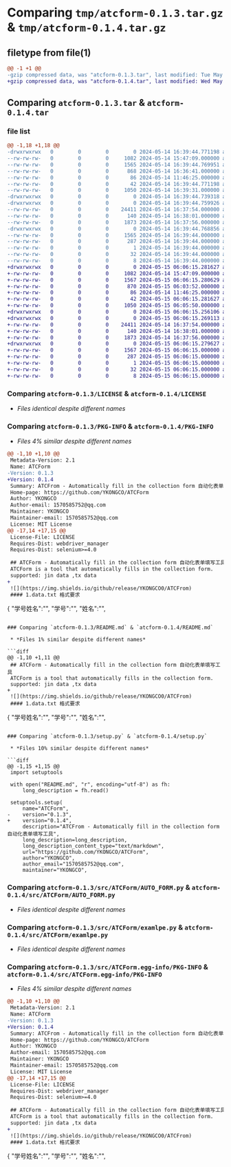 # Comparing `tmp/atcform-0.1.3.tar.gz` & `tmp/atcform-0.1.4.tar.gz`

## filetype from file(1)

```diff
@@ -1 +1 @@
-gzip compressed data, was "atcform-0.1.3.tar", last modified: Tue May 14 16:39:44 2024, max compression
+gzip compressed data, was "atcform-0.1.4.tar", last modified: Wed May 15 06:06:15 2024, max compression
```

## Comparing `atcform-0.1.3.tar` & `atcform-0.1.4.tar`

### file list

```diff
@@ -1,18 +1,18 @@
-drwxrwxrwx   0        0        0        0 2024-05-14 16:39:44.771198 atcform-0.1.3/
--rw-rw-rw-   0        0        0     1082 2024-05-14 15:47:09.000000 atcform-0.1.3/LICENSE
--rw-rw-rw-   0        0        0     1565 2024-05-14 16:39:44.769951 atcform-0.1.3/PKG-INFO
--rw-rw-rw-   0        0        0      868 2024-05-14 16:36:41.000000 atcform-0.1.3/README.md
--rw-rw-rw-   0        0        0       86 2024-05-14 11:46:25.000000 atcform-0.1.3/pyproject.toml
--rw-rw-rw-   0        0        0       42 2024-05-14 16:39:44.771198 atcform-0.1.3/setup.cfg
--rw-rw-rw-   0        0        0     1050 2024-05-14 16:39:31.000000 atcform-0.1.3/setup.py
-drwxrwxrwx   0        0        0        0 2024-05-14 16:39:44.739318 atcform-0.1.3/src/
-drwxrwxrwx   0        0        0        0 2024-05-14 16:39:44.759926 atcform-0.1.3/src/ATCForm/
--rw-rw-rw-   0        0        0    24411 2024-05-14 16:37:54.000000 atcform-0.1.3/src/ATCForm/AUTO_FORM.py
--rw-rw-rw-   0        0        0      140 2024-05-14 16:38:01.000000 atcform-0.1.3/src/ATCForm/__init__.py
--rw-rw-rw-   0        0        0     1873 2024-05-14 16:37:56.000000 atcform-0.1.3/src/ATCForm/examlpe.py
-drwxrwxrwx   0        0        0        0 2024-05-14 16:39:44.768856 atcform-0.1.3/src/ATCForm.egg-info/
--rw-rw-rw-   0        0        0     1565 2024-05-14 16:39:44.000000 atcform-0.1.3/src/ATCForm.egg-info/PKG-INFO
--rw-rw-rw-   0        0        0      287 2024-05-14 16:39:44.000000 atcform-0.1.3/src/ATCForm.egg-info/SOURCES.txt
--rw-rw-rw-   0        0        0        1 2024-05-14 16:39:44.000000 atcform-0.1.3/src/ATCForm.egg-info/dependency_links.txt
--rw-rw-rw-   0        0        0       32 2024-05-14 16:39:44.000000 atcform-0.1.3/src/ATCForm.egg-info/requires.txt
--rw-rw-rw-   0        0        0        8 2024-05-14 16:39:44.000000 atcform-0.1.3/src/ATCForm.egg-info/top_level.txt
+drwxrwxrwx   0        0        0        0 2024-05-15 06:06:15.281627 atcform-0.1.4/
+-rw-rw-rw-   0        0        0     1082 2024-05-14 15:47:09.000000 atcform-0.1.4/LICENSE
+-rw-rw-rw-   0        0        0     1567 2024-05-15 06:06:15.280629 atcform-0.1.4/PKG-INFO
+-rw-rw-rw-   0        0        0      870 2024-05-15 06:03:52.000000 atcform-0.1.4/README.md
+-rw-rw-rw-   0        0        0       86 2024-05-14 11:46:25.000000 atcform-0.1.4/pyproject.toml
+-rw-rw-rw-   0        0        0       42 2024-05-15 06:06:15.281627 atcform-0.1.4/setup.cfg
+-rw-rw-rw-   0        0        0     1050 2024-05-15 06:05:50.000000 atcform-0.1.4/setup.py
+drwxrwxrwx   0        0        0        0 2024-05-15 06:06:15.256106 atcform-0.1.4/src/
+drwxrwxrwx   0        0        0        0 2024-05-15 06:06:15.269113 atcform-0.1.4/src/ATCForm/
+-rw-rw-rw-   0        0        0    24411 2024-05-14 16:37:54.000000 atcform-0.1.4/src/ATCForm/AUTO_FORM.py
+-rw-rw-rw-   0        0        0      140 2024-05-14 16:38:01.000000 atcform-0.1.4/src/ATCForm/__init__.py
+-rw-rw-rw-   0        0        0     1873 2024-05-14 16:37:56.000000 atcform-0.1.4/src/ATCForm/examlpe.py
+drwxrwxrwx   0        0        0        0 2024-05-15 06:06:15.279627 atcform-0.1.4/src/ATCForm.egg-info/
+-rw-rw-rw-   0        0        0     1567 2024-05-15 06:06:15.000000 atcform-0.1.4/src/ATCForm.egg-info/PKG-INFO
+-rw-rw-rw-   0        0        0      287 2024-05-15 06:06:15.000000 atcform-0.1.4/src/ATCForm.egg-info/SOURCES.txt
+-rw-rw-rw-   0        0        0        1 2024-05-15 06:06:15.000000 atcform-0.1.4/src/ATCForm.egg-info/dependency_links.txt
+-rw-rw-rw-   0        0        0       32 2024-05-15 06:06:15.000000 atcform-0.1.4/src/ATCForm.egg-info/requires.txt
+-rw-rw-rw-   0        0        0        8 2024-05-15 06:06:15.000000 atcform-0.1.4/src/ATCForm.egg-info/top_level.txt
```

### Comparing `atcform-0.1.3/LICENSE` & `atcform-0.1.4/LICENSE`

 * *Files identical despite different names*

### Comparing `atcform-0.1.3/PKG-INFO` & `atcform-0.1.4/PKG-INFO`

 * *Files 4% similar despite different names*

```diff
@@ -1,10 +1,10 @@
 Metadata-Version: 2.1
 Name: ATCForm
-Version: 0.1.3
+Version: 0.1.4
 Summary: ATCFrom - Automatically fill in the collection form 自动化表单填写工具
 Home-page: https://github.com/YKONGCO/ATCForm
 Author: YKONGCO
 Author-email: 1570585752@qq.com
 Maintainer: YKONGCO
 Maintainer-email: 1570585752@qq.com
 License: MIT License
@@ -17,14 +17,15 @@
 License-File: LICENSE
 Requires-Dist: webdriver_manager
 Requires-Dist: selenium>=4.0
 
 ## ATCForm - Automatically fill in the collection form 自动化表单填写工具
 ATCForm is a tool that automatically fills in the collection form.
 supported: jin data ,tx data
+
 ![](https://img.shields.io/github/release/YKONGCO0/ATCFrom)
 #### 1.data.txt 格式要求
 ```
 {
         "学号姓名":"",
         "学号":"",
         "姓名":"",
```

### Comparing `atcform-0.1.3/README.md` & `atcform-0.1.4/README.md`

 * *Files 1% similar despite different names*

```diff
@@ -1,10 +1,11 @@
 ## ATCForm - Automatically fill in the collection form 自动化表单填写工具
 ATCForm is a tool that automatically fills in the collection form.
 supported: jin data ,tx data
+
 ![](https://img.shields.io/github/release/YKONGCO0/ATCFrom)
 #### 1.data.txt 格式要求
 ```
 {
         "学号姓名":"",
         "学号":"",
         "姓名":"",
```

### Comparing `atcform-0.1.3/setup.py` & `atcform-0.1.4/setup.py`

 * *Files 10% similar despite different names*

```diff
@@ -1,15 +1,15 @@
 import setuptools
 
 with open("README.md", "r", encoding="utf-8") as fh:
     long_description = fh.read()
 
 setuptools.setup(
     name="ATCForm",
-    version="0.1.3",
+    version="0.1.4",
     description="ATCFrom - Automatically fill in the collection form 自动化表单填写工具",
     long_description=long_description,
     long_description_content_type="text/markdown",
     url="https://github.com/YKONGCO/ATCForm",
     author="YKONGCO",
     author_email="1570585752@qq.com",
     maintainer="YKONGCO",
```

### Comparing `atcform-0.1.3/src/ATCForm/AUTO_FORM.py` & `atcform-0.1.4/src/ATCForm/AUTO_FORM.py`

 * *Files identical despite different names*

### Comparing `atcform-0.1.3/src/ATCForm/examlpe.py` & `atcform-0.1.4/src/ATCForm/examlpe.py`

 * *Files identical despite different names*

### Comparing `atcform-0.1.3/src/ATCForm.egg-info/PKG-INFO` & `atcform-0.1.4/src/ATCForm.egg-info/PKG-INFO`

 * *Files 4% similar despite different names*

```diff
@@ -1,10 +1,10 @@
 Metadata-Version: 2.1
 Name: ATCForm
-Version: 0.1.3
+Version: 0.1.4
 Summary: ATCFrom - Automatically fill in the collection form 自动化表单填写工具
 Home-page: https://github.com/YKONGCO/ATCForm
 Author: YKONGCO
 Author-email: 1570585752@qq.com
 Maintainer: YKONGCO
 Maintainer-email: 1570585752@qq.com
 License: MIT License
@@ -17,14 +17,15 @@
 License-File: LICENSE
 Requires-Dist: webdriver_manager
 Requires-Dist: selenium>=4.0
 
 ## ATCForm - Automatically fill in the collection form 自动化表单填写工具
 ATCForm is a tool that automatically fills in the collection form.
 supported: jin data ,tx data
+
 ![](https://img.shields.io/github/release/YKONGCO0/ATCFrom)
 #### 1.data.txt 格式要求
 ```
 {
         "学号姓名":"",
         "学号":"",
         "姓名":"",
```


